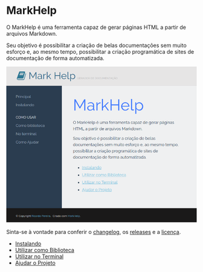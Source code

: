 # MarkHelp

O MarkHelp é uma ferramenta capaz de gerar páginas HTML a partir de arquivos Markdown.

Seu objetivo é possibilitar a criação de belas documentações sem muito esforço e, ao mesmo tempo,
possibilitar a criação programática de sites de documentação de forma automatizada.

![Screenshot](docs/images/screenshot.png)

Sinta-se à vontade para conferir o [changelog](https://github.com/ricardopedias/markhelp/changelog.md), os [releases](https://github.com/ricardopedias/markhelp/releases) e a [licença](https://github.com/ricardopedias/markhelp/license.md).

-   [Instalando](instalando.md)
-   [Utilizar como Biblioteca](utilizar-como-biblioteca.md)
-   [Utilizar no Terminal](utilizar-no-terminal.md)
-   [Ajudar o Projeto](como-ajudar.md)
